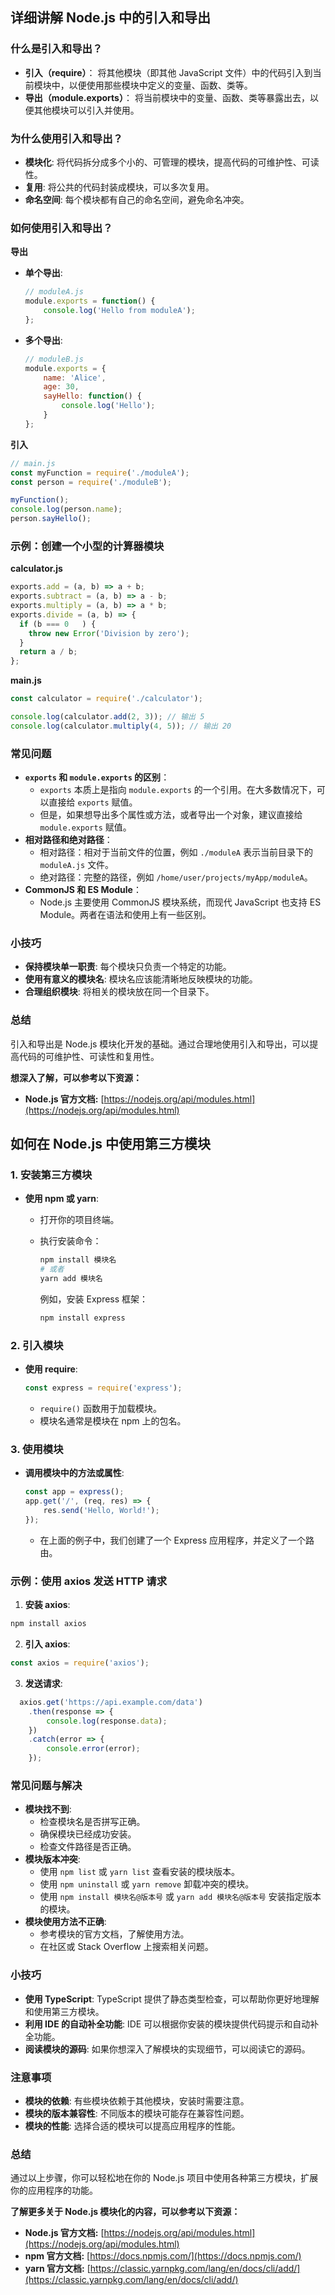 ## 详细讲解 Node.js 中的引入和导出

### 什么是引入和导出？

- **引入（require）**： 将其他模块（即其他 JavaScript 文件）中的代码引入到当前模块中，以便使用那些模块中定义的变量、函数、类等。
- **导出（module.exports）**： 将当前模块中的变量、函数、类等暴露出去，以便其他模块可以引入并使用。

### 为什么使用引入和导出？

- **模块化**: 将代码拆分成多个小的、可管理的模块，提高代码的可维护性、可读性。
- **复用**: 将公共的代码封装成模块，可以多次复用。
- **命名空间**: 每个模块都有自己的命名空间，避免命名冲突。

### 如何使用引入和导出？

**导出**

- **单个导出**:
    
    ```JavaScript
    // moduleA.js
    module.exports = function() {
        console.log('Hello from moduleA');
    };
    ```
    
- **多个导出**:
    
    ```JavaScript
    // moduleB.js
    module.exports = {
        name: 'Alice',
        age: 30,
        sayHello: function() {
            console.log('Hello');
        }
    };
    ```
    

**引入**

```JavaScript
// main.js
const myFunction = require('./moduleA');
const person = require('./moduleB');

myFunction();
console.log(person.name);
person.sayHello();
```

### 示例：创建一个小型的计算器模块

**calculator.js**

```JavaScript
exports.add = (a, b) => a + b;
exports.subtract = (a, b) => a - b;
exports.multiply = (a, b) => a * b;
exports.divide = (a, b) => {
  if (b === 0   ) {
    throw new Error('Division by zero');
  }
  return a / b;
};
```

**main.js**

```JavaScript
const calculator = require('./calculator');

console.log(calculator.add(2, 3)); // 输出 5
console.log(calculator.multiply(4, 5)); // 输出 20
```

### 常见问题

- **`exports` 和 `module.exports` 的区别**：
    - `exports` 本质上是指向 `module.exports` 的一个引用。在大多数情况下，可以直接给 `exports` 赋值。
    - 但是，如果想导出多个属性或方法，或者导出一个对象，建议直接给 `module.exports` 赋值。
- **相对路径和绝对路径**：
    - 相对路径：相对于当前文件的位置，例如 `./moduleA` 表示当前目录下的 `moduleA.js` 文件。
    - 绝对路径：完整的路径，例如 `/home/user/projects/myApp/moduleA`。
- **CommonJS 和 ES Module**：
    - Node.js 主要使用 CommonJS 模块系统，而现代 JavaScript 也支持 ES Module。两者在语法和使用上有一些区别。

### 小技巧

- **保持模块单一职责**: 每个模块只负责一个特定的功能。
- **使用有意义的模块名**: 模块名应该能清晰地反映模块的功能。
- **合理组织模块**: 将相关的模块放在同一个目录下。

### 总结

引入和导出是 Node.js 模块化开发的基础。通过合理地使用引入和导出，可以提高代码的可维护性、可读性和复用性。

**想深入了解，可以参考以下资源：**

- **Node.js 官方文档:** [https://nodejs.org/api/modules.html](https://nodejs.org/api/modules.html)


## 如何在 Node.js 中使用第三方模块

### 1. 安装第三方模块

- **使用 npm 或 yarn**:
    - 打开你的项目终端。
    - 执行安装命令：
        
        ```Bash
        npm install 模块名
        # 或者
        yarn add 模块名
        ```
        
        例如，安装 Express 框架：
        
        ```Bash
        npm install express
        ```
        

### 2. 引入模块

- **使用 require**:
    
    ```JavaScript
    const express = require('express');
    ```
    
    - `require()` 函数用于加载模块。
    - 模块名通常是模块在 npm 上的包名。

### 3. 使用模块

- **调用模块中的方法或属性**:
    
    ```JavaScript
    const app = express();
    app.get('/', (req, res) => {
        res.send('Hello, World!');
    });
    ```
    
    - 在上面的例子中，我们创建了一个 Express 应用程序，并定义了一个路由。

### 示例：使用 axios 发送 HTTP 请求

1. **安装 axios**:

```Bash
npm install axios
```

2. **引入 axios**:

```JavaScript
const axios = require('axios');
```

3. **发送请求**:

```JavaScript
  axios.get('https://api.example.com/data')
    .then(response => {
        console.log(response.data);
    })
    .catch(error => {
        console.error(error);
    });
```

### 常见问题与解决

- **模块找不到**:
    - 检查模块名是否拼写正确。
    - 确保模块已经成功安装。
    - 检查文件路径是否正确。
- **模块版本冲突**:
    - 使用 `npm list` 或 `yarn list` 查看安装的模块版本。
    - 使用 `npm uninstall` 或 `yarn remove` 卸载冲突的模块。
    - 使用 `npm install 模块名@版本号` 或 `yarn add 模块名@版本号` 安装指定版本的模块。
- **模块使用方法不正确**:
    - 参考模块的官方文档，了解使用方法。
    - 在社区或 Stack Overflow 上搜索相关问题。

### 小技巧

- **使用 TypeScript**: TypeScript 提供了静态类型检查，可以帮助你更好地理解和使用第三方模块。
- **利用 IDE 的自动补全功能**: IDE 可以根据你安装的模块提供代码提示和自动补全功能。
- **阅读模块的源码**: 如果你想深入了解模块的实现细节，可以阅读它的源码。

### 注意事项

- **模块的依赖**: 有些模块依赖于其他模块，安装时需要注意。
- **模块的版本兼容性**: 不同版本的模块可能存在兼容性问题。
- **模块的性能**: 选择合适的模块可以提高应用程序的性能。

### 总结

通过以上步骤，你可以轻松地在你的 Node.js 项目中使用各种第三方模块，扩展你的应用程序的功能。

**了解更多关于 Node.js 模块化的内容，可以参考以下资源：**

- **Node.js 官方文档:** [https://nodejs.org/api/modules.html](https://nodejs.org/api/modules.html)
- **npm 官方文档:** [https://docs.npmjs.com/](https://docs.npmjs.com/)
- **yarn 官方文档:** [https://classic.yarnpkg.com/lang/en/docs/cli/add/](https://classic.yarnpkg.com/lang/en/docs/cli/add/)